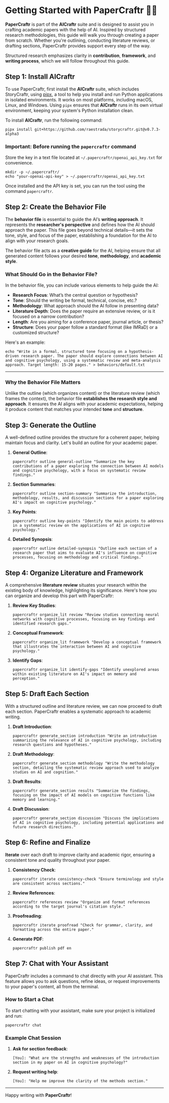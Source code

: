 # Getting Started with PaperCraftr 📑✨

**PaperCraftr** is part of the **AICraftr** suite and is designed to assist you in crafting academic papers with the help of AI. Inspired by structured research methodologies, this guide will walk you through creating a paper from scratch. Whether you're outlining, conducting literature reviews, or drafting sections, PaperCraftr provides support every step of the way.

Structured research emphasizes clarity in **contribution**, **framework**, and **writing process**, which we will follow throughout this guide.

## Step 1: Install AICraftr

To use PaperCraftr, first install the **AICraftr** suite, which includes StoryCraftr, using [pipx](https://pypa.github.io/pipx/), a tool to help you install and run Python applications in isolated environments. It works on most platforms, including macOS, Linux, and Windows. Using `pipx` ensures that **AICraftr** runs in its own virtual environment, keeping your system's Python installation clean.

To install **AICraftr**, run the following command:

```
pipx install git+https://github.com/raestrada/storycraftr.git@v0.7.3-alpha3
```

### Important: Before running the `papercraftr` command

Store the key in a text file located at `~/.papercraftr/openai_api_key.txt` for convenience.

```
mkdir -p ~/.papercraftr/
echo "your-openai-api-key" > ~/.papercraftr/openai_api_key.txt
```

Once installed and the API key is set, you can run the tool using the command `papercraftr`.

## Step 2: Create the Behavior File

The **behavior file** is essential to guide the AI’s **writing approach**. It represents the **researcher's perspective** and defines how the AI should approach the paper. This file goes beyond technical details—it sets the tone, style, and focus of the paper, establishing a foundation for the AI to align with your research goals.

The behavior file acts as a **creative guide** for the AI, helping ensure that all generated content follows your desired **tone**, **methodology**, and **academic style**.

### What Should Go in the Behavior File?

In the behavior file, you can include various elements to help guide the AI:

- **Research Focus**: What’s the central question or hypothesis?
- **Tone**: Should the writing be formal, technical, concise, etc.?
- **Methodology**: What approach should the AI follow in presenting data?
- **Literature Depth**: Does the paper require an extensive review, or is it focused on a narrow contribution?
- **Length**: Are you aiming for a conference paper, journal article, or thesis?
- **Structure**: Does your paper follow a standard format (like IMRaD) or a customized structure?

Here's an example:

```
echo "Write in a formal, structured tone focusing on a hypothesis-driven research paper. The paper should explore connections between AI and cognitive psychology, using a systematic review and meta-analysis approach. Target length: 15-20 pages." > behaviors/default.txt
```

---

### Why the Behavior File Matters

Unlike the outline (which organizes content) or the literature review (which frames the context), the behavior file **establishes the research style and approach**. It ensures the AI aligns with your academic expectations, helping it produce content that matches your intended **tone** and **structure**.

## Step 3: Generate the Outline

A well-defined outline provides the structure for a coherent paper, helping maintain focus and clarity. Let's build an outline for your academic paper.

1. **General Outline**:

   ```
   papercraftr outline general-outline "Summarize the key contributions of a paper exploring the connection between AI models and cognitive psychology, with a focus on systematic review findings."
   ```

2. **Section Summaries**:

   ```
   papercraftr outline section-summary "Summarize the introduction, methodology, results, and discussion sections for a paper exploring AI's impact on cognitive psychology."
   ```

3. **Key Points**:

   ```
   papercraftr outline key-points "Identify the main points to address in a systematic review on the applications of AI in cognitive psychology."
   ```

4. **Detailed Synopsis**:

   ```
   papercraftr outline detailed-synopsis "Outline each section of a research paper that aims to evaluate AI's influence on cognitive processes, focusing on methodology and critical findings."
   ```

## Step 4: Organize Literature and Framework

A comprehensive **literature review** situates your research within the existing body of knowledge, highlighting its significance. Here's how you can organize and develop this part with PaperCraftr:

1. **Review Key Studies**:

   ```
   papercraftr organize_lit review "Review studies connecting neural networks with cognitive processes, focusing on key findings and identified research gaps."
   ```

2. **Conceptual Framework**:

   ```
   papercraftr organize_lit framework "Develop a conceptual framework that illustrates the interaction between AI and cognitive psychology."
   ```

3. **Identify Gaps**:

   ```
   papercraftr organize_lit identify-gaps "Identify unexplored areas within existing literature on AI's impact on memory and perception."
   ```

## Step 5: Draft Each Section

With a structured outline and literature review, we can now proceed to draft each section. PaperCraftr enables a systematic approach to academic writing.

1. **Draft Introduction**:

   ```
   papercraftr generate_section introduction "Write an introduction summarizing the relevance of AI in cognitive psychology, including research questions and hypotheses."
   ```

2. **Draft Methodology**:

   ```
   papercraftr generate_section methodology "Write the methodology section, detailing the systematic review approach used to analyze studies on AI and cognition."
   ```

3. **Draft Results**:

   ```
   papercraftr generate_section results "Summarize the findings, focusing on the impact of AI models on cognitive functions like memory and learning."
   ```

4. **Draft Discussion**:

   ```
   papercraftr generate_section discussion "Discuss the implications of AI in cognitive psychology, including potential applications and future research directions."
   ```

## Step 6: Refine and Finalize

**Iterate** over each draft to improve clarity and academic rigor, ensuring a consistent tone and quality throughout your paper.

1. **Consistency Check**:

   ```
   papercraftr iterate consistency-check "Ensure terminology and style are consistent across sections."
   ```

2. **Review References**:

   ```
   papercraftr references review "Organize and format references according to the target journal's citation style."
   ```

3. **Proofreading**:

   ```
   papercraftr iterate proofread "Check for grammar, clarity, and formatting across the entire paper."
   ```

4. **Generate PDF**:

   ```
   papercraftr publish pdf en
   ```

## Step 7: Chat with Your Assistant

PaperCraftr includes a command to chat directly with your AI assistant. This feature allows you to ask questions, refine ideas, or request improvements to your paper's content, all from the terminal.

### How to Start a Chat

To start chatting with your assistant, make sure your project is initialized and run:

```
papercraftr chat
```

### Example Chat Session

1. **Ask for section feedback**:

   ```
   [You]: "What are the strengths and weaknesses of the introduction section in my paper on AI in cognitive psychology?"
   ```

2. **Request writing help**:

   ```
   [You]: "Help me improve the clarity of the methods section."
   ```

---

Happy writing with **PaperCraftr**!
